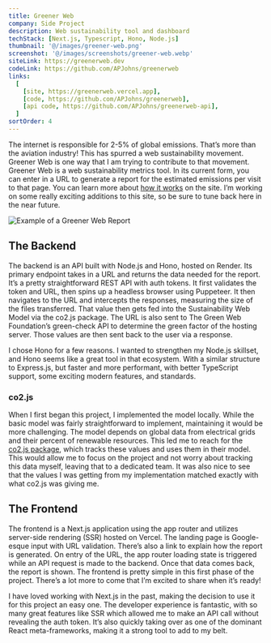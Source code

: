 ```yaml
---
title: Greener Web
company: Side Project
description: Web sustainability tool and dashboard
techStack: [Next.js, Typescript, Hono, Node.js]
thumbnail: '@/images/greener-web.png'
screenshot: '@/images/screenshots/greener-web.webp'
siteLink: https://greenerweb.dev
codeLink: https://github.com/APJohns/greenerweb
links:
  [
    [site, https://greenerweb.vercel.app],
    [code, https://github.com/APJohns/greenerweb],
    [api code, https://github.com/APJohns/greenerweb-api],
  ]
sortOrder: 4
---
```


The internet is responsible for 2-5% of global emissions. That’s more than the aviation industry! This has spurred a web sustainability movement. Greener Web is one way that I am trying to contribute to that movement. Greener Web is a web sustainability metrics tool. In its current form, you can enter in a URL to generate a report for the estimated emissions per visit to that page. You can learn more about [how it works](https://greenerweb.dev/how-it-works) on the site. I’m working on some really exciting additions to this site, so be sure to tune back here in the near future.

![Example of a Greener Web Report](@/images/screenshots/greener-web-report.webp)

## The Backend

The backend is an API built with Node.js and Hono, hosted on Render. Its primary endpoint takes in a URL and returns the data needed for the report. It’s a pretty straightforward REST API with auth tokens. It first validates the token and URL, then spins up a headless browser using Puppeteer. It then navigates to the URL and intercepts the responses, measuring the size of the files transferred. That value then gets fed into the Sustainability Web Model via the co2.js package. The URL is also sent to The Green Web Foundation’s green-check API to determine the green factor of the hosting server. Those values are then sent back to the user via a response.

I chose Hono for a few reasons. I wanted to strengthen my Node.js skillset, and Hono seems like a great tool in that ecosystem. With a similar structure to Express.js, but faster and more performant, with better TypeScript support, some exciting modern features, and standards.

### co2.js

When I first began this project, I implemented the model locally. While the basic model was fairly straightforward to implement, maintaining it would be more challenging. The model depends on global data from electrical grids and their percent of renewable resources. This led me to reach for the [co2.js package](https://www.thegreenwebfoundation.org/co2-js/), which tracks these values and uses them in their model. This would allow me to focus on the project and not worry about tracking this data myself, leaving that to a dedicated team. It was also nice to see that the values I was getting from my implementation matched exactly with what co2.js was giving me.

## The Frontend

The frontend is a Next.js application using the app router and utilizes server-side rendering (SSR) hosted on Vercel. The landing page is Google-esque input with URL validation. There’s also a link to explain how the report is generated. On entry of the URL, the app router loading state is triggered while an API request is made to the backend. Once that data comes back, the report is shown. The frontend is pretty simple in this first phase of the project. There’s a lot more to come that I’m excited to share when it’s ready!

I have loved working with Next.js in the past, making the decision to use it for this project an easy one. The developer experience is fantastic, with so many great features like SSR which allowed me to make an API call without revealing the auth token. It’s also quickly taking over as one of the dominant React meta-frameworks, making it a strong tool to add to my belt.
